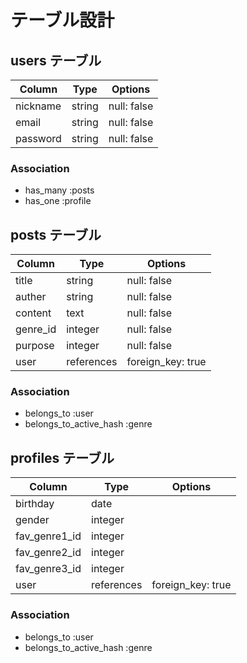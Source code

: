 # テーブル設計

## users テーブル

| Column           | Type   | Options     |
| ---------------- | ------ | ----------- |
| nickname         | string | null: false |
| email            | string | null: false |
| password         | string | null: false |


### Association

- has_many :posts
- has_one :profile


## posts テーブル

| Column        | Type       | Options                        |
| ------------- | ---------- | ------------------------------ |
| title         | string     | null: false                    |
| auther        | string     | null: false                    |
| content       | text       | null: false                    |
| genre_id      | integer    | null: false                    |
| purpose       | integer    | null: false                    |
| user          | references | foreign_key: true              |

### Association

- belongs_to :user
- belongs_to_active_hash :genre


## profiles テーブル

| Column        | Type       | Options                        |
| ------------- | ---------- | ------------------------------ |
| birthday      | date       |                                |
| gender        | integer    |                                |
| fav_genre1_id | integer    |                                |
| fav_genre2_id | integer    |                                |
| fav_genre3_id | integer    |                                |
| user          | references | foreign_key: true              |

### Association

- belongs_to :user
- belongs_to_active_hash :genre